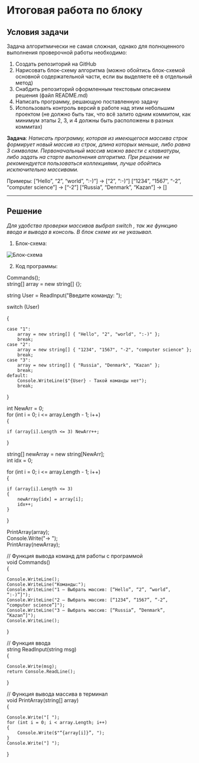 # Итоговая работа по блоку

## Условия задачи

Задача алгоритмически не самая сложная, однако для полноценного выполнения проверочной работы необходимо:

1. Создать репозиторий на GitHub
2. Нарисовать блок-схему алгоритма (можно обойтись блок-схемой основной содержательной части, если вы выделяете её в отдельный метод)
3. Снабдить репозиторий оформленным текстовым описанием решения (файл README.md)
4. Написать программу, решающую поставленную задачу
5. Использовать контроль версий в работе над этим небольшим проектом (не должно быть так, что всё залито одним коммитом, как минимум этапы 2, 3, и 4 должны быть расположены в разных коммитах)

__Задача__: *Написать программу, которая из имеющегося массива строк формирует новый массив из строк, длина которых меньше, либо равна 3 символам. Первоначальный массив можно ввести с клавиатуры, либо задать на старте выполнения алгоритма. При решении не рекомендуется пользоваться коллекциями, лучше обойтись исключительно массивами.*

Примеры:
[“Hello”, “2”, “world”, “:-)”] → [“2”, “:-)”]
[“1234”, “1567”, “-2”, “computer science”] → [“-2”]
[“Russia”, “Denmark”, “Kazan”] → []

______

## Решение

_Для удобства проверки массивов выбрал switch , так же функцию ввода и вывода в консоль. В блок схеме их не указывал._

1. Блок-схема:

![Блок-схема]("(https://github.com/a1exandr96/FinTest1/blob/master/%D0%A1%D0%BA%D1%80%D0%B8%D0%BD.jpeg)")

2. Код программы:



Commands();  
string[] array = new string[] {};  

string User = ReadInput("Введите команду: ");  

switch (User)  

{

    case "1":
        array = new string[] { "Hello", "2", "world", ":-)" };
        break;
    case "2":
        array = new string[] { "1234", "1567", "-2", "computer science" };
        break;
    case "3":
        array = new string[] { "Russia", "Denmark", "Kazan" };
        break;
    default:
        Console.WriteLine($"{User} - Такой команды нет");
        break;
}

int NewArr = 0;  
for (int i = 0; i <= array.Length - 1; i++)  
{
   
    if (array[i].Length <= 3) NewArr++;
}

string[] newArray = new string[NewArr];  
int idx = 0;  

for (int i = 0; i <= array.Length - 1; i++)  
{
   
    if (array[i].Length <= 3)
    {
        newArray[idx] = array[i];
        idx++;
    }
}

PrintArray(array);  
Console.Write("→ ");  
PrintArray(newArray);  

// Функция вывода команд для работы с программой  
void Commands()  
{

    Console.WriteLine();
    Console.WriteLine("Команды:");
    Console.WriteLine("1 – Выбрать массив: [“Hello”, “2”, “world”, “:-)”]");
    Console.WriteLine("2 – Выбрать массив: [“1234”, “1567”, “-2”, “computer science”]");
    Console.WriteLine("3 – Выбрать массив: [“Russia”, “Denmark”, “Kazan”]");
    Console.WriteLine();
}

// Функция ввода  
string ReadInput(string msg)  
{
   
    Console.Write(msg);
    return Console.ReadLine();
}

//  Функция вывода массива в терминал  
void PrintArray(string[] array)  
{
   
    Console.Write("[ ");
    for (int i = 0; i < array.Length; i++)
    {
        Console.Write($"“{array[i]}”, ");
    }
    Console.Write("] ");
}
